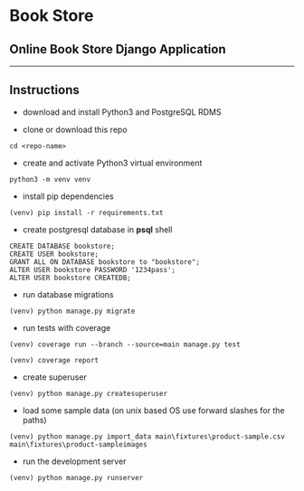 # Book Store

## Online Book Store Django Application

---

## Instructions

- download and install Python3 and PostgreSQL RDMS

- clone or download this repo

```commandline
cd <repo-name>
```

- create and activate Python3 virtual environment

```commandline
python3 -m venv venv
```

- install pip dependencies

```commandline
(venv) pip install -r requirements.txt
```

- create postgresql database in **psql** shell

```postgresql
CREATE DATABASE bookstore;
CREATE USER bookstore;
GRANT ALL ON DATABASE bookstore to "bookstore";
ALTER USER bookstore PASSWORD '1234pass';
ALTER USER bookstore CREATEDB;
```

- run database migrations

```commandline
(venv) python manage.py migrate
```

- run tests with coverage

```commandline
(venv) coverage run --branch --source=main manage.py test

(venv) coverage report
```

- create superuser

```commandline
(venv) python manage.py createsuperuser
```

- load some sample data (on unix based OS use forward slashes for the paths)

```commandline
(venv) python manage.py import_data main\fixtures\product-sample.csv main\fixtures\product-sampleimages 
```

- run the development server

```commandline
(venv) python manage.py runserver
```
